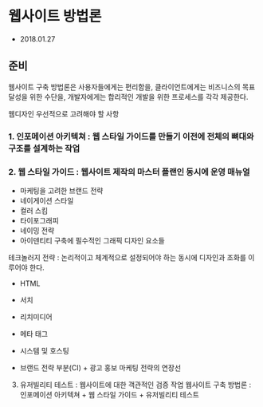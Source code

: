 # 웹사이트 방법론
- 2018.01.27

## 준비

웹사이트 구축 방법론은 사용자들에게는 편리함을, 클라이언트에게는 비즈니스의 목표 달성을 위한 수단을, 개발자에게는 합리적인 개발을 위한 프로세스를 각각 제공한다.

웹디자인 우선적으로 고려해야 할 사항
### 1. 인포메이션 아키텍쳐 : 웹 스타일 가이드를 만들기 이전에 전체의 뼈대와 구조를 설계하는 작업

### 2. 웹 스타일 가이드 : 웹사이트 제작의 마스터 플랜인 동시에 운영 매뉴얼
  - 마케팅을 고려한 브랜드 전략
  - 네이게이션 스타일
  - 컬러 스킴
  - 타이포그래피
  - 네이밍 전략
  - 아이덴티티 구축에 필수적인 그래픽 디자인 요소들

  테크놀러지 전략 : 논리적이고 체계적으로 설정되어야 하는 동시에 디자인과 조화를 이루어야 한다.
  - HTML
  - 서치
  - 리치미디어
  - 메타 태그
  - 시스템 및 호스팅

  - 브랜드 전략 부분(CI) + 광고 홍보 마케팅 전략의 연장선

3. 유저빌리티 테스트 : 웹사이트에 대한 객관적인 검증 작업
웹사이트 구축 방법론 : 인포메이션 아키텍쳐 + 웹 스타일 가이드 + 유저빌리티 테스트